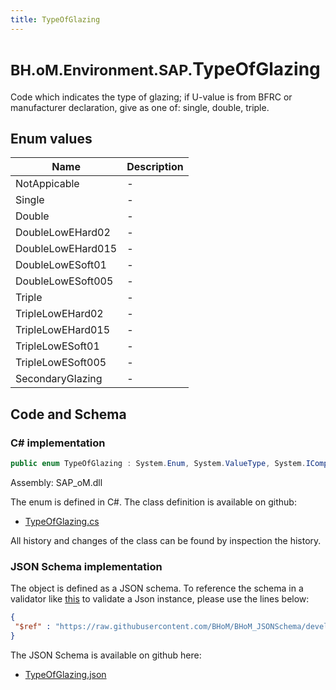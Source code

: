 ```yaml
---
title: TypeOfGlazing
---
```


# <small>BH.oM.Environment.SAP.</small>**TypeOfGlazing**

Code which indicates the type of glazing; if U-value is from BFRC or manufacturer declaration, give as one of: single, double, triple.

## Enum values

| Name            | Description                                                    |
|-----------------|----------------------------------------------------------------|
| NotAppicable |  -  |
| Single |  -  |
| Double |  -  |
| DoubleLowEHard02 |  -  |
| DoubleLowEHard015 |  -  |
| DoubleLowESoft01 |  -  |
| DoubleLowESoft005 |  -  |
| Triple |  -  |
| TripleLowEHard02 |  -  |
| TripleLowEHard015 |  -  |
| TripleLowESoft01 |  -  |
| TripleLowESoft005 |  -  |
| SecondaryGlazing |  -  |


## Code and Schema

### C# implementation

``` C# title="C#"
public enum TypeOfGlazing : System.Enum, System.ValueType, System.IComparable, System.ISpanFormattable, System.IFormattable, System.IConvertible
```

Assembly: SAP_oM.dll

The enum is defined in C#. The class definition is available on github:

- [TypeOfGlazing.cs](https://github.com/BHoM/SAP_Toolkit/blob/develop/SAP_oM/Enums\TypeOfGlazing.cs)

All history and changes of the class can be found by inspection the history.
### JSON Schema implementation

The object is defined as a JSON schema. To reference the schema in a validator like [this](https://www.jsonschemavalidator.net/) to validate a Json instance, please use the lines below:

``` json title="JSON Schema"
{
 "$ref" : "https://raw.githubusercontent.com/BHoM/BHoM_JSONSchema/develop/SAP_oM/SAP/TypeOfGlazing.json"
}
```

The JSON Schema is available on github here:

- [TypeOfGlazing.json](https://github.com/BHoM/BHoM_JSONSchema/blob/develop/SAP_oM/SAP/TypeOfGlazing.json)
